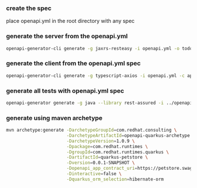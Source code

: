 
### create the spec

place openapi.yml in the root directory with any spec


### generate the server from the openapi.yml

```bash
openapi-generator-cli generate -g jaxrs-resteasy -i openapi.yml -o todo-server
```

### generate the client from the openapi.yml spec

```bash
openapi-generator-cli generate -g typescript-axios -i openapi.yml -c api-specifications/todo-ts-client-config.yml -o todo-client
```

### generate all tests with openapi.yml spec

```bash
openapi-generator generate -g java --library rest-assured -i ../openapi.yml -c ../api-specifications/todo-test-generator-config.yml --ignore-file-override ../api-specifications/openapi-test-ignore -t ../api-specifications/rest-assured-templates/ -o ./
```

### generate using maven archetype

```bash
mvn archetype:generate -DarchetypeGroupId=com.redhat.consulting \
                       -DarchetypeArtifactId=openapi-quarkus-archetype \
                       -DarchetypeVersion=1.0.9 \
                       -Dpackage=com.redhat.runtimes \
                       -DgroupId=com.redhat.runtimes.quarkus \
                       -DartifactId=quarkus-petstore \
                       -Dversion=0.0.1-SNAPSHOT \
                       -Dopenapi_app_contract_uri=https://petstore.swagger.io/v2/swagger.yaml \
                       -Dinteractive=false \
                       -Dquarkus_orm_selection=hibernate-orm
```